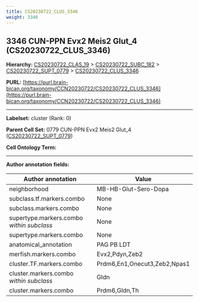 ```yaml
---
title: CS20230722_CLUS_3346
weight: 3346
---
```

## 3346 CUN-PPN Evx2 Meis2 Glut_4 (CS20230722_CLUS_3346)
<b>Hierarchy: </b>
[CS20230722_CLAS_19](../CS20230722_CLAS_19) >
[CS20230722_SUBC_182](../CS20230722_SUBC_182) >
[CS20230722_SUPT_0779](../CS20230722_SUPT_0779) >
[CS20230722_CLUS_3346](../CS20230722_CLUS_3346)

**PURL:** [https://purl.brain-bican.org/taxonomy/CCN20230722/CS20230722_CLUS_3346](https://purl.brain-bican.org/taxonomy/CCN20230722/CS20230722_CLUS_3346)

---


**Labelset:** cluster (Rank: 0)

**Parent Cell Set:** 0779 CUN-PPN Evx2 Meis2 Glut_4 ([CS20230722_SUPT_0779](../CS20230722_SUPT_0779))



**Cell Ontology Term:** 

[MARKER GENES.]: #


---

[TRANSFERRED ANNOTATIONS.]: #


[AUTHOR ANNOTATION FIELDS.]: #


**Author annotation fields:**

| Author annotation | Value |
|-------------------|-------|
|neighborhood|MB-HB-Glut-Sero-Dopa|
|subclass.tf.markers.combo|None|
|subclass.markers.combo|None|
|supertype.markers.combo _within subclass_|None|
|supertype.markers.combo|None|
|anatomical_annotation|PAG PB LDT|
|merfish.markers.combo|Evx2,Pdyn,Zeb2|
|cluster.TF.markers.combo|Prdm6,En1,Onecut3,Zeb2,Npas1|
|cluster.markers.combo _within subclass_|Gldn|
|cluster.markers.combo|Prdm6,Gldn,Th|
